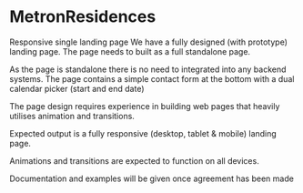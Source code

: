 # MetronResidences
Responsive single landing page
We have a fully designed (with prototype) landing page. The page needs to built as a full standalone page.

As the page is standalone there is no need to integrated into any backend systems. The page contains a simple contact form at the bottom with a dual calendar picker (start and end date)

The page design requires experience in building web pages that heavily utilises animation and transitions.

Expected output is a fully responsive (desktop, tablet & mobile) landing page.

Animations and transitions are expected to function on all devices.

Documentation and examples will be given once agreement has been made
